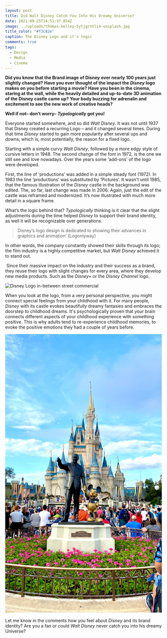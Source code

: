 ```yaml
---
layout: post
title: Did Walt Disney Catch You Into His Dreamy Universe?
date: 2021-09-25T14:51:37.854Z
image: ../uploads/thomas-kelley-5ytjgrntli4-unsplash.jpg
title_color: "#f3c82e"
caption: The Disney Logo and it's logic
comments: true
tags:
  - Design
  - Media
  - Cinema
---
```

**Did you know that the Brand image of Disney over nearly 100 years just slightly changed?** **Have you ever thought of the impact the *Disney* logo makes on you before starting a movie? Have you been in the cinema, staring at the wall, while the heavily detailed and up-to-date 3D animation of the Disney castle came up? Your body buzzing for adrenalin and excitement to see the new work of creative heads?** 

**Well if not– don't worry– *Typologically* got you!**

Everyone started somewhere, and so did *Walt Disney*. It was not until 1937 that Disney created a recurring Logo – and it changed several times. During that time *Disney* started to gain more popularity after several ups and downs; which is, most potentially, the reason for a fixed logo. 

Starting with a simple curvy *Walt Disney*, followed by a more edgy style of cursive letters in 1948. The second change of the font in 1972, is the one we still see and love nowadays. Over the years some 'add-ons' of the logo were developed. 

First, the line of ‘productions’ was added in a simple steady font (1972). In 1983 the line ‘productions’ was substituted by ‘Pictures’. It wasn't until 1985, that the famous illustration of the *Disney* castle in the background was edited. The, so far, last change was made in 2006. Again, just the edit of the castle was reframed and modernized. It’s now illustrated with much more detail in a square frame. 

What’s the logic behind that? *Typologically* thinking is it clear that the slight adjustments during the time helped *Disney* to support their brand identity, as well it will be recognizable over generations. 

> Disney’s logo design is dedicated to showing their advances in graphics and animation’ (Logomyway)

In other words, the company constantly showed their skills through its logo; the film industry is a highly competitive market, but *Walt Disney* achieved it to stand out. 

 Since their massive impact on the industry and their success as a brand, they reuse their logo with slight changes for every area, where they develop new media products. Such as the *Disney+* or the *Disney Channel* logo.

![Disney Logo in-between street commercial](../uploads/denys-nevozhai-p1uq-5mqgce-unsplash.jpg "Disney Logo in-between street commercial")

When you look at the logo, from a very personal perspective, you might connect special feelings from your childhood with it. For many people, *Disney* with its castle evokes beautifully dreamy fantasies and embraces the doorstep to childhood dreams. It's psychologically proven that your brain connects different aspects of your childhood experience with something positive. This is why adults tend to re-experience childhood memories, to evoke the positive emotions they had a couple of years before. 

![Walt Disney and Mickey Mouse](../uploads/guillermo-gr-mvabciq4lby-unsplash.jpg "Walt Disney and Mickey Mouse")

Let me know in the comments how you feel about *Disney* and its brand identity? Are you a fan or could *Walt Disney* never catch you into his dreamy Universe?